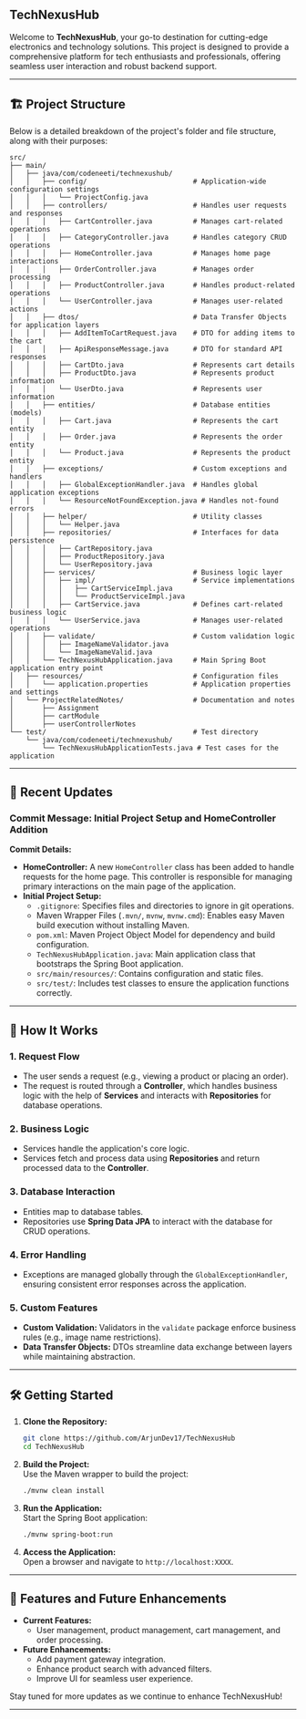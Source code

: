 ## TechNexusHub

Welcome to **TechNexusHub**, your go-to destination for cutting-edge electronics and technology solutions. This project is designed to provide a comprehensive platform for tech enthusiasts and professionals, offering seamless user interaction and robust backend support.

---
## 🏗️ Project Structure

Below is a detailed breakdown of the project's folder and file structure, along with their purposes:

```plaintext
src/
├── main/
│   ├── java/com/codeneeti/technexushub/
│   │   ├── config/                          # Application-wide configuration settings
│   │   │   └── ProjectConfig.java
│   │   ├── controllers/                     # Handles user requests and responses
│   │   │   ├── CartController.java          # Manages cart-related operations
│   │   │   ├── CategoryController.java      # Handles category CRUD operations
│   │   │   ├── HomeController.java          # Manages home page interactions
│   │   │   ├── OrderController.java         # Manages order processing
│   │   │   ├── ProductController.java       # Handles product-related operations
│   │   │   └── UserController.java          # Manages user-related actions
│   │   ├── dtos/                            # Data Transfer Objects for application layers
│   │   │   ├── AddItemToCartRequest.java    # DTO for adding items to the cart
│   │   │   ├── ApiResponseMessage.java      # DTO for standard API responses
│   │   │   ├── CartDto.java                 # Represents cart details
│   │   │   ├── ProductDto.java              # Represents product information
│   │   │   └── UserDto.java                 # Represents user information
│   │   ├── entities/                        # Database entities (models)
│   │   │   ├── Cart.java                    # Represents the cart entity
│   │   │   ├── Order.java                   # Represents the order entity
│   │   │   └── Product.java                 # Represents the product entity
│   │   ├── exceptions/                      # Custom exceptions and handlers
│   │   │   ├── GlobalExceptionHandler.java  # Handles global application exceptions
│   │   │   └── ResourceNotFoundException.java # Handles not-found errors
│   │   ├── helper/                          # Utility classes
│   │   │   └── Helper.java
│   │   ├── repositories/                    # Interfaces for data persistence
│   │   │   ├── CartRepository.java
│   │   │   ├── ProductRepository.java
│   │   │   └── UserRepository.java
│   │   ├── services/                        # Business logic layer
│   │   │   ├── impl/                        # Service implementations
│   │   │   │   ├── CartServiceImpl.java
│   │   │   │   └── ProductServiceImpl.java
│   │   │   ├── CartService.java             # Defines cart-related business logic
│   │   │   └── UserService.java             # Manages user-related operations
│   │   ├── validate/                        # Custom validation logic
│   │   │   ├── ImageNameValidator.java
│   │   │   └── ImageNameValid.java
│   │   └── TechNexusHubApplication.java     # Main Spring Boot application entry point
│   ├── resources/                           # Configuration files
│   │   └── application.properties           # Application properties and settings
│   └── ProjectRelatedNotes/                 # Documentation and notes
│       ├── Assignment
│       ├── cartModule
│       ├── userControllerNotes
└── test/                                    # Test directory
    └── java/com/codeneeti/technexushub/
        └── TechNexusHubApplicationTests.java # Test cases for the application
```
---

## 📜 Recent Updates

### Commit Message: Initial Project Setup and HomeController Addition  
**Commit Details:**  
- **HomeController:** A new `HomeController` class has been added to handle requests for the home page. This controller is responsible for managing primary interactions on the main page of the application.  
- **Initial Project Setup:**  
  - `.gitignore`: Specifies files and directories to ignore in git operations.  
  - Maven Wrapper Files (`.mvn/`, `mvnw`, `mvnw.cmd`): Enables easy Maven build execution without installing Maven.  
  - `pom.xml`: Maven Project Object Model for dependency and build configuration.  
  - `TechNexusHubApplication.java`: Main application class that bootstraps the Spring Boot application.  
  - `src/main/resources/`: Contains configuration and static files.  
  - `src/test/`: Includes test classes to ensure the application functions correctly.



---

## 🔄 How It Works

### 1. **Request Flow**
   - The user sends a request (e.g., viewing a product or placing an order).
   - The request is routed through a **Controller**, which handles business logic with the help of **Services** and interacts with **Repositories** for database operations.

### 2. **Business Logic**
   - Services handle the application's core logic.
   - Services fetch and process data using **Repositories** and return processed data to the **Controller**.

### 3. **Database Interaction**
   - Entities map to database tables.
   - Repositories use **Spring Data JPA** to interact with the database for CRUD operations.

### 4. **Error Handling**
   - Exceptions are managed globally through the `GlobalExceptionHandler`, ensuring consistent error responses across the application.

### 5. **Custom Features**
   - **Custom Validation:** Validators in the `validate` package enforce business rules (e.g., image name restrictions).  
   - **Data Transfer Objects:** DTOs streamline data exchange between layers while maintaining abstraction.

---

## 🛠️ Getting Started

1. **Clone the Repository:**  
   ```bash
   git clone https://github.com/ArjunDev17/TechNexusHub
   cd TechNexusHub
   ```

2. **Build the Project:**  
   Use the Maven wrapper to build the project:  
   ```bash
   ./mvnw clean install
   ```

3. **Run the Application:**  
   Start the Spring Boot application:  
   ```bash
   ./mvnw spring-boot:run
   ```

4. **Access the Application:**  
   Open a browser and navigate to `http://localhost:XXXX`.

---

## 🚀 Features and Future Enhancements
- **Current Features:**  
  - User management, product management, cart management, and order processing.
- **Future Enhancements:**  
  - Add payment gateway integration.
  - Enhance product search with advanced filters.
  - Improve UI for seamless user experience.

Stay tuned for more updates as we continue to enhance TechNexusHub!  

--- 
